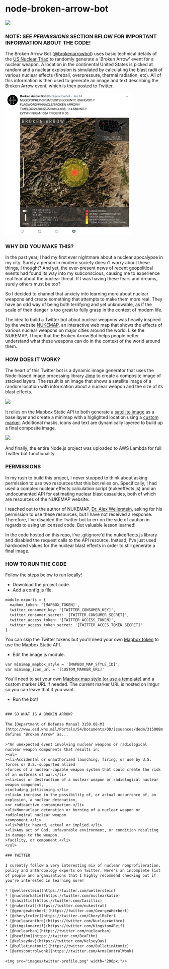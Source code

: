 # node-broken-arrow-bot

![](images/twitter-header.png)

### NOTE: SEE *PERMISSIONS* SECTION BELOW FOR IMPORTANT INFORMATION ABOUT THE CODE!

The Broken Arrow Bot ([@brokenarrowbot](https://twitter.com/brokenarrowbot)) uses basic technical details of the [US Nuclear Triad](https://armscontrolcenter.org/factsheet-the-nuclear-triad/) to randomly generate a 'Broken Arrow' event for a nuclear weapon. A location in the continental United States is picked at random and a nuclear explosion is simulated by calculating the blast radii of various nuclear effects (fireball, overpressure, thermal radiation, etc). All of this information is then used to generate an image and text describing the Broken Arrow event, which is then posted to Twitter.

<img src="images/broken-arrow-tweet.png" width="400px;"/>

### WHY DID YOU MAKE THIS?

In the past year, I had my first ever nightmare about a nuclear apocalypse in my city. Surely a person in modern society doesn't worry about these things, I thought? And yet, the ever-present news of recent geopolitical events had found its way into my subconscious, causing me to experience real fear about the nuclear threat. If I was having these fears and dreams, surely others must be too?

So I decided to channel that anxiety into learning more about nuclear weapons and create something that attempts to make them more real. They have an odd way of being both terrifying and yet unknowable, as if the scale of their danger is too great to fully grasp in the context of modern life. 

The idea to build a Twitter bot about nuclear weapons was heavily inspired by the website [NUKEMAP](https://nuclearsecrecy.com/nukemap/), an interactive web map that shows the effects of various nuclear weapons on major cities around the world. Like the NUKEMAP, I hope that the Broken Arrow Bot helps people better understand what these weapons can do in the context of the world around them.  

### HOW DOES IT WORK?

The heart of this Twitter bot is a dynamic image generator that uses the Node-based image processing library [Jimp](https://github.com/oliver-moran/jimp) to create a composite image of stacked layers. The result is an image that shows a satellite image of a random location with information about a nuclear weapon and the size of its blast effects. 

![](images/broken-arrow-image.png)

It relies on the Mapbox Static API to both generate a [satellite image](https://www.mapbox.com/api-documentation/#maps) as a base layer and create a minimap with a higlighted location using a [custom marker](https://www.mapbox.com/api-documentation/#retrieve-a-static-map-from-a-style). Additional masks, icons and text are dynamically layered to build up a final composite image.

![](images/broken-arrow-breakdown.png)

And finally, the entire Node.js project was uploaded to AWS Lambda for full Twitter bot functionality.

### PERMISSIONS

In my rush to build this project, I never stopped to think about asking permission to use two resources that this bot relies on. Specifically, I had used a complex nuclear effects calculation script (nukeeffects.js) and an undocumented API for estimating nuclear blast casaulties, both of which are resources of the NUKEMAP website. 

I reached out to the author of NUKEMAP, [Dr. Alex Wellerstein](http://blog.nuclearsecrecy.com/about-me/), asking for his permission to use these resources, but I have not received a response. Therefore, I've disabled the Twitter bot to err on the side of caution in regards to using unlicensed code. But valuable lesson learned!     

In the code hosted on this repo, I've .gitignore'd the nukeeffects.js library and disabled the request calls to the API resource. Instead, I've just used hardcoded values for the nuclear blast effects in order to still generate a final image.

### HOW TO RUN THE CODE

Follow the steps below to run locally!

* Download the project code.
* Add a config.js file.
~~~~
module.exports = {
  mapbox_token: '[MAPBOX_TOKEN]',
  twitter_consumer_key: '[TWITTER_CONSUMER_KEY]',  
  twitter_consumer_secret: '[TWITTER_CONSUMER_SECRET]',
  twitter_access_token: '[TWITTER_ACCESS_TOKEN]',  
  twitter_access_token_secret: '[TWITTER_ACCES_TOKEN_SECRET]'
}
~~~~
You can skip the Twitter tokens but you'll need your own [Mapbox token](https://www.mapbox.com/help/how-access-tokens-work/) to use the Mapbox Static API.

* Edit the image.js module. 
~~~~
var minimap_mapbox_style = '[MAPBOX_MAP_STYLE_ID]';
var minimap_icon_url = '[CUSTOM_MARKER_URL]'
~~~~
You'll need to set your own [Mapbox map style (or use a template)](https://www.mapbox.com/help/studio-manual-styles/) and a custom marker URL if needed. The current marker URL is hosted on Imgur so you can leave that if you want.

* Run the bot! 
~~~~ node index.js ~~~~

### SO WHAT IS A BROKEN ARROW?

The [Department of Defense Manual 3150.08-M](http://www.esd.whs.mil/Portals/54/Documents/DD/issuances/dodm/315008m.pdf) defines 'Broken Arrow' as...

>"An unexpected event involving nuclear weapons or radiological nuclear weapon components that results in:
><ul>
><li>Accidental or unauthorized launching, firing, or use by U.S. forces or U.S.-supported allied
>forces of a nuclear-capable weapon system that could create the risk of an outbreak of war.</li>
><li>Loss or destruction of a nuclear weapon or radiological nuclear weapon component,
>including jettisoning.</li>
><li>An increase in the possibility of, or actual occurrence of, an explosion, a nuclear detonation,
>or radioactive contamination.</li>
><li>Nonnuclear detonation or burning of a nuclear weapon or radiological nuclear weapon
>component.</li>
><li>Public hazard, actual or implied.</li>
><li>Any act of God, unfavorable environment, or condition resulting in damage to the weapon,
>facility, or component.</li>
</ul>

### TWITTER

I curently follow a very interesting mix of nuclear nonprofileration, policy and anthropology experts on Twitter. Here's an incomplete list of people and organizations that I highly recommend checking out if you're interested in learning more!

* [@wellerstein](https://twitter.com/wellerstein)
* [@nuclearkatie](https://twitter.com/nuclearkatie)
* [@casillic](https://twitter.com/Casillic)
* [@nukestrat](https://twitter.com/nukestrat)
* [@georgewherbert](https://twitter.com/GeorgeWHerbert)
* [@cherylrofer](https://twitter.com/CherylRofer)
* [@nuclearanthro](https://twitter.com/NuclearAnthro)
* [@kingstonareif](https://twitter.com/KingstonAReif)
* [@nuclearban](https://twitter.com/nuclearban)
* [@beafihn](https://twitter.com/BeaFihn)
* [@kelseydav](https://twitter.com/KelseyDav)
* [@bulletinatomic](https://twitter.com/BulletinAtomic)
* [@armscontrolwonk](https://twitter.com/ArmsControlWonk)

<img src="images/twitter-profile.png" width="200px;"/>
